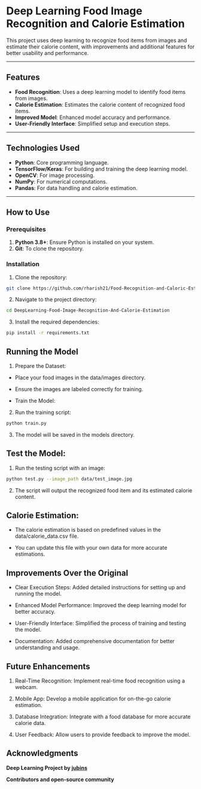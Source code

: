 # Deep Learning Food Image Recognition and Calorie Estimation

This project uses deep learning to recognize food items from images and estimate their calorie content, with improvements and additional features for better usability and performance.

---

## Features

- **Food Recognition**: Uses a deep learning model to identify food items from images.
- **Calorie Estimation**: Estimates the calorie content of recognized food items.
- **Improved Model**: Enhanced model accuracy and performance.
- **User-Friendly Interface**: Simplified setup and execution steps.

---

## Technologies Used

- **Python**: Core programming language.
- **TensorFlow/Keras**: For building and training the deep learning model.
- **OpenCV**: For image processing.
- **NumPy**: For numerical computations.
- **Pandas**: For data handling and calorie estimation.

---

## How to Use

### Prerequisites

1. **Python 3.8+**: Ensure Python is installed on your system.
2. **Git**: To clone the repository.

### Installation

1. Clone the repository:

```bash
git clone https://github.com/rharish21/Food-Recognition-and-Caloric-Estimation.git
```

2. Navigate to the project directory:

```bash
cd DeepLearning-Food-Image-Recognition-And-Calorie-Estimation
```
3. Install the required dependencies:

```bash
pip install -r requirements.txt
```
## Running the Model

1. Prepare the Dataset:

- Place your food images in the data/images directory.

- Ensure the images are labeled correctly for training.

- Train the Model:

2. Run the training script:

```bash
python train.py
```
3. The model will be saved in the models directory.

## Test the Model:

1. Run the testing script with an image:

```bash
python test.py --image_path data/test_image.jpg
```

2. The script will output the recognized food item and its estimated calorie content.

## Calorie Estimation:

- The calorie estimation is based on predefined values in the data/calorie_data.csv file.

- You can update this file with your own data for more accurate estimations.

## Improvements Over the Original

- Clear Execution Steps: Added detailed instructions for setting up and running the model.

- Enhanced Model Performance: Improved the deep learning model for better accuracy.

- User-Friendly Interface: Simplified the process of training and testing the model.

- Documentation: Added comprehensive documentation for better understanding and usage.

## Future Enhancements

1. Real-Time Recognition: Implement real-time food recognition using a webcam.

2. Mobile App: Develop a mobile application for on-the-go calorie estimation.

3. Database Integration: Integrate with a food database for more accurate calorie data.

4. User Feedback: Allow users to provide feedback to improve the model.


## Acknowledgments

**Deep Learning Project by [jubins](https://github.com/jubins/DeepLearning-Food-Image-Recognition-And-Calorie-Estimation)**

**Contributors and open-source community**
